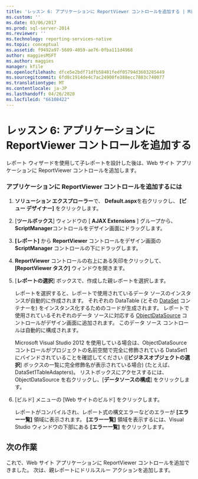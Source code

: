 ```yaml
---
title: 'レッスン 6: アプリケーションに ReportViewer コントロールを追加する | Microsoft Docs'
ms.custom: ''
ms.date: 03/06/2017
ms.prod: sql-server-2014
ms.reviewer: ''
ms.technology: reporting-services-native
ms.topic: conceptual
ms.assetid: f9492a97-5609-4059-ae76-0fba111d4968
author: maggiesMSFT
ms.author: maggies
manager: kfile
ms.openlocfilehash: dfce5e2bdf71dfb58481fedf05794d3603285449
ms.sourcegitcommit: 6fd8c1914de4c7ac24900fe388ecc7883c740077
ms.translationtype: MT
ms.contentlocale: ja-JP
ms.lasthandoff: 04/26/2020
ms.locfileid: "66108422"
---
```

# <a name="lesson-6-add-a-reportviewer-control-to-the-application"></a>レッスン 6: アプリケーションに ReportViewer コントロールを追加する
  レポート ウィザードを使用して子レポートを設計した後は、Web サイト アプリケーションに ReportViewer コントロールを追加します。  
  
### <a name="to-add-a-reportviewer-control-to-the-application"></a>アプリケーションに ReportViewer コントロールを追加するには  
  
1.  **ソリューション エクスプローラー**で、 **Default.aspx**を右クリックし、 **[ビュー デザイナー]** をクリックします。  
  
2.  [**ツールボックス**] ウィンドウの [ **AJAX Extensions** ] グループから、 **ScriptManager**コントロールをデザイン画面にドラッグします。  
  
3.  **[レポート]** から **ReportViewer** コントロールをデザイン画面の **ScriptManager** コントロールの下にドラッグします。  
  
4.  **ReportViewer** コントロールの右上にある矢印をクリックして、 **[ReportViewer タスク]** ウィンドウを開きます。  
  
5.  [**レポートの選択**] ボックスで、作成した親レポートを選択します。  
  
     レポートを選択すると、レポートで使用されているデータ ソースのインスタンスが自動的に作成されます。 それぞれの DataTable (とその [DataSet](https://msdn.microsoft.com/library/system.data.dataset\(v=vs.100\).aspx) コンテナーを) をインスタンス化するためのコードが生成されます。 レポートで使用されているそれぞれのデータ ソースに対応する [ObjectDataSource](https://msdn.microsoft.com/library/system.web.ui.webcontrols.objectdatasource\(v=vs.100\).aspx) コントロールがデザイン画面に追加されます。 このデータ ソース コントロールは自動的に構成されます。  
  
     Microsoft Visual Studio 2012 を使用している場合は、ObjectDataSource コントロールがプロジェクトの名前空間で完全に修飾されている DataSet1 にバインドされていることを確認してください ([**ビジネスオブジェクトの選択**] ボックスの一覧に完全修飾名が表示されている場合) (たとえば、DataSet1TableAdapters)。 リストボックスにアクセスするには、ObjectDataSource を右クリックし、[**データソースの構成**] をクリックします。  
  
6.  [ビルド] メニューの [Web サイトのビルド] をクリックします。  
  
     レポートがコンパイルされ、レポート式の構文エラーなどのエラーが **[エラー一覧]** 領域に表示されます。 **[エラー一覧]** 領域を表示するには、Visual Studio ウィンドウの下部にある **[エラー一覧]** をクリックします。  
  
## <a name="next-task"></a>次の作業  
 これで、Web サイト アプリケーションに ReportViewer コントロールを追加できました。 次は、親レポートにドリルスルー アクションを追加します。  
  
  
